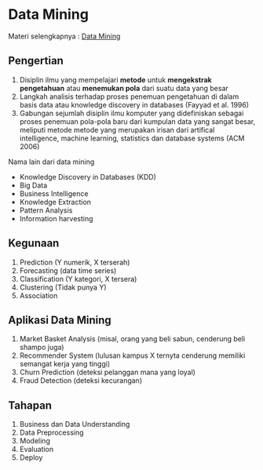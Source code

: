# Data Mining

Materi selengkapnya : [Data Mining](https://github.com/arofiqimaulana/Data-Mining)

## Pengertian
1. Disiplin ilmu yang mempelajari **metode** untuk **mengekstrak pengetahuan** atau **menemukan pola** dari suatu data yang besar
2. Langkah analisis terhadap proses penemuan pengetahuan di dalam basis data atau knowledge discovery in databases (Fayyad et al. 1996)
3. Gabungan sejumlah disiplin ilmu komputer yang didefiniskan sebagai proses penemuan pola-pola baru dari kumpulan data yang sangat besar, meliputi metode metode yang merupakan irisan dari artifical intelligence, machine learning, statistics dan database systems (ACM 2006)

Nama lain dari data mining
- Knowledge Discovery in Databases (KDD)
- Big Data
- Business Intelligence
- Knowledge Extraction
- Pattern Analysis
- Information harvesting

## Kegunaan
1. Prediction (Y numerik, X terserah)
2. Forecasting (data time series)
3. Classification (Y kategori, X tersera)
4. Clustering (Tidak punya Y)
5. Association 


## Aplikasi Data Mining
1. Market Basket Analysis (misal, orang yang beli sabun, cenderung beli shampo juga)
2. Recommender System (lulusan kampus X ternyta cenderung memiliki semangat kerja yang tinggi)
3. Churn Prediction (deteksi pelanggan mana yang loyal)
4. Fraud Detection (deteksi kecurangan)

## Tahapan
1. Business dan Data Understanding
2. Data Preprocessing
3. Modeling
4. Evaluation
5. Deploy